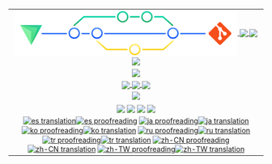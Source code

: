 <table align="center" width="100%">
    <!--  === === === === -->
    <!-- <tr align="center" width="100%"><td> -->
    <!-- Announments -->
    <!-- <h1></h1> -->
    <!-- <h2></h2> -->
    <!-- <h3></h3> -->
    <!-- </td></tr> -->
    <!--  === === === === -->
    <tr>
      <td align="center">
        <a title="ZI" target="_self" href="https://github.com/z-shell/zi/">
          <img align="center" src="https://github.com/z-shell/.github/raw/main/profile/img/z_git.png" alt="ZI+GIT Logo" width="90%" />
        </a>
        <a title="Z-Shell" target="_self" href="https://github.com/z-shell/">
          <img align="center" src="https://raw.githubusercontent.com/z-shell/.github/main/metrics/plugin.svg" width="90%" height="auto" />
        </a>
        <a title="Z-Shell Projects" target="_self" href="https://github.com/orgs/z-shell/projects">
          <img align="center" src="https://raw.githubusercontent.com/z-shell/.github/main/metrics/plugin.projects.svg" width="90%" height="auto" />
          <img align="center" src="https://raw.githubusercontent.com/z-shell/.github/main/metrics/plugin.followup.indepth.svg" width="90%" height="auto" />
        </a>
      </td>
    </tr>
    <tr><td align="center">
        <a title="ZI WIKI" target="_self" href="https://github.com/z-shell/zw/">
          <img align="center"
            src="https://raw.githubusercontent.com/z-shell/.github/main/metrics/plugin.pagespeed.detailed.svg"
            width="90%" height="auto" /></a>
      </td>
    </tr>
    <tr><td align="center">
        <a title="Community" target="_self" href="https://github.com/z-shell/community/discussions/">
          <img align="center"
            src="https://raw.githubusercontent.com/z-shell/.github/main/metrics/plugin.discussions.svg" width="90%"
            height="auto" />
          <a title="Twitter" target="_self" href="https://twitter.com/zshell_zi/">
            <img align="center" src="https://raw.githubusercontent.com/z-shell/.github/main/metrics/plugin.tweets.svg"
              width="90%" height="auto" />
          </a>
          <a title="DEV" target="_self" href="https://dev.to/tag/zsh">
            <img align="center"
              src="https://raw.githubusercontent.com/z-shell/.github/main/metrics/plugin.dev.tag.zsh.rss.svg"
              width="90%" height="auto" />
          </a>
      </td>
    </tr>
    <tr><td align="center">
        <a title="ZI WIKI" target="_self" href="https://github.com/z-shell/zw/">
          <img src="https://repobeats.axiom.co/api/embed/22b5c20547922a367a07014324273061ca71a472.svg" width="90%" height="auto" /></a>
      </td>
    </tr>
    <tr><td align="center">
        <a href="https://github.com/z-shell/zi/">
          <img align="center"
            src="https://github-readme-stats.vercel.app/api/pin/?username=z-shell&repo=zi&card_width=150&theme=github_dark" /></a>
        <a href="https://github.com/z-shell/zw/">
          <img align="center"
            src="https://github-readme-stats.vercel.app/api/pin/?username=z-shell&repo=zw&card_width=150&theme=github_dark" /></a>
        <a href="https://github.com/z-shell/community">
          <img align="center"
            src="https://github-readme-stats.vercel.app/api/pin/?username=z-shell&repo=community&card_width=150&theme=github_dark" /></a>
        <a href="https://github.com/z-shell/status/">
          <img align="center"
            src="https://github-readme-stats.vercel.app/api/pin/?username=z-shell&repo=status&card_width=150&theme=github_dark" /></a>
      </td>
    </tr>
    <tr><td align="center">
        <a href="https://digitalclouds.crowdin.com/z-shell/es"><img align="center" img alt="es translation"
            src="https://img.shields.io/badge/dynamic/json?color=blue&label=es&style=plastic&query=%24.progress.1.data.translationProgress&url=https%3A%2F%2Fbadges.awesome-crowdin.com%2Fstats-200015146-2.json" /><img
            align="center" alt="es proofreading"
            src="https://img.shields.io/badge/dynamic/json?color=blueviolet&label=es&style=plastic&query=%24.progress.0.data.approvalProgress&url=https%3A%2F%2Fbadges.awesome-crowdin.com%2Fstats-200015146-2.json" /></a>
        <a href="https://digitalclouds.crowdin.com/z-shell/ja"><img align="center" alt="ja proofreading"
            src="https://img.shields.io/badge/dynamic/json?color=blueviolet&label=ja&style=plastic&query=%24.progress.1.data.approvalProgress&url=https%3A%2F%2Fbadges.awesome-crowdin.com%2Fstats-200015146-2.json" /><img
            align="center" alt="ja translation"
            src="https://img.shields.io/badge/dynamic/json?color=blue&label=ja&style=plastic&query=%24.progress.3.data.translationProgress&url=https%3A%2F%2Fbadges.awesome-crowdin.com%2Fstats-200015146-2.json" /></a>
        <a href="https://digitalclouds.crowdin.com/z-shell/ko"><img align="center" alt="ko proofreading"
            src="https://img.shields.io/badge/dynamic/json?color=blueviolet&label=ko&style=plastic&query=%24.progress.2.data.approvalProgress&url=https%3A%2F%2Fbadges.awesome-crowdin.com%2Fstats-200015146-2.json" /><img
            align="center" alt="ko translation"
            src="https://img.shields.io/badge/dynamic/json?color=blue&label=ko&style=plastic&query=%24.progress.4.data.translationProgress&url=https%3A%2F%2Fbadges.awesome-crowdin.com%2Fstats-200015146-2.json" /></a>
        <a href="https://digitalclouds.crowdin.com/z-shell/ru"><img align="center" alt="ru proofreading"
            src="https://img.shields.io/badge/dynamic/json?color=blueviolet&label=ru&style=plastic&query=%24.progress.3.data.approvalProgress&url=https%3A%2F%2Fbadges.awesome-crowdin.com%2Fstats-200015146-2.json" /><img
            align="center" alt="ru translation"
            src="https://img.shields.io/badge/dynamic/json?color=blue&label=ru&style=plastic&query=%24.progress.7.data.translationProgress&url=https%3A%2F%2Fbadges.awesome-crowdin.com%2Fstats-200015146-2.json" /></a>
        <a href="https://digitalclouds.crowdin.com/z-shell/tr"><img align="center" alt="tr proofreading"
            src="https://img.shields.io/badge/dynamic/json?color=blueviolet&label=tr&style=plastic&query=%24.progress.4.data.approvalProgress&url=https%3A%2F%2Fbadges.awesome-crowdin.com%2Fstats-200015146-2.json" /><img
            align="center" alt="tr translation"
            src="https://img.shields.io/badge/dynamic/json?color=blue&label=tr&style=plastic&query=%24.progress.8.data.translationProgress&url=https%3A%2F%2Fbadges.awesome-crowdin.com%2Fstats-200015146-2.json" /></a>
        <a href="https://digitalclouds.crowdin.com/z-shell/zh-CN"><img align="center" alt="zh-CN proofreading"
            src="https://img.shields.io/badge/dynamic/json?color=blueviolet&label=zh-CN&style=plastic&query=%24.progress.5.data.approvalProgress&url=https%3A%2F%2Fbadges.awesome-crowdin.com%2Fstats-200015146-2.json" /><img
            align="center" alt="zh-CN translation"
            src="https://img.shields.io/badge/dynamic/json?color=blue&label=zh-CN&style=plastic&query=%24.progress.9.data.translationProgress&url=https%3A%2F%2Fbadges.awesome-crowdin.com%2Fstats-200015146-2.json" /></a>
        <a href="https://digitalclouds.crowdin.com/z-shell/zh-TW"><img align="center" alt="zh-TW proofreading"
            src="https://img.shields.io/badge/dynamic/json?color=blueviolet&label=zh-TW&style=plastic&query=%24.progress.6.data.approvalProgress&url=https%3A%2F%2Fbadges.awesome-crowdin.com%2Fstats-200015146-2.json" /><img
            align="center" alt="zh-TW translation"
            src="https://img.shields.io/badge/dynamic/json?color=blue&label=zh-TW&style=plastic&query=%24.progress.10.data.translationProgress&url=https%3A%2F%2Fbadges.awesome-crowdin.com%2Fstats-200015146-2.json" /></a>
      </td>
    </tr>
</table>

